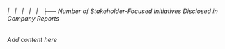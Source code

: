 ###### |   |   |   |   |   ├── Number of Stakeholder-Focused Initiatives Disclosed in Company Reports

*Add content here*
